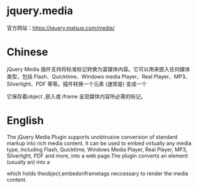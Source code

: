 # jquery.media
官方网站：https://jquery.malsup.com/media/

# Chinese
jQuery Media 插件支持将标准标记转换为富媒体内容。它可以用来嵌入任何媒体类型，包括 Flash、Quicktime、Windows media Player、Real Player、MP3、Silverlight、PDF 等等。插件转换一个元素 (通常是<a>) 变成一个 <div> 它保存着object ,嵌入或 iframe 呈现媒体内容所必需的标记。

# English
The jQuery Media Plugin supports unobtrusive conversion of standard markup into rich media content. It can be used to embed virtually any media type, including Flash, Quicktime, Windows Media Player, Real Player, MP3, Silverlight, PDF and more, into a web page.The plugin converts an element (usually an<a>) into a<div>which holds theobject,embedoriframetags neccessary to render the media content.
